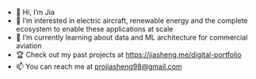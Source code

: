 - 👋 Hi, I’m Jia
- 👀 I’m interested in electric aircraft, renewable energy and the complete ecosystem to enable these applications at scale
- 🌱 I’m currently learning about data and ML architecture for commercial aviation
- 🏆 Check out my past projects at https://jiasheng.me/digital-portfolio
- 📫 You can reach me at projiasheng98@gmail.com

<!---
JST3217/JST3217 is a ✨ special ✨ repository because its `README.md` (this file) appears on your GitHub profile.
You can click the Preview link to take a look at your changes.
--->
